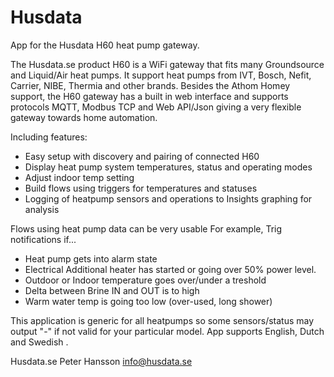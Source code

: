 # Husdata

App for the Husdata H60 heat pump gateway.

The Husdata.se product H60 is a WiFi gateway that fits many Groundsource and Liquid/Air heat pumps. It support heat pumps from IVT, Bosch, Nefit, Carrier, NIBE, Thermia and other brands.
Besides the Athom Homey support, the H60 gateway has a built in web interface and supports protocols MQTT, Modbus TCP and Web API/Json giving a very flexible gateway towards home automation.

Including features:

- Easy setup with discovery and pairing of connected H60
- Display heat pump system temperatures, status and operating modes
- Adjust indoor temp setting
- Build flows using triggers for temperatures and statuses
- Logging of heatpump sensors and operations to Insights graphing for analysis

Flows using heat pump data can be very usable
For example, Trig notifications if...
- Heat pump gets into alarm state
- Electrical Additional heater has started or going over 50% power level.
- Outdoor or Indoor temperature goes over/under a treshold
- Delta between Brine IN and OUT is to high
- Warm water temp is going too low (over-used, long shower)

 
This application is generic for all heatpumps so some sensors/status may output "-" if not valid for your particular model. App supports English, Dutch and Swedish .
 
Husdata.se
Peter Hansson
info@husdata.se

